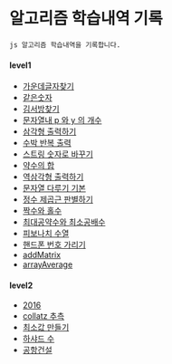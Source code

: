 # 알고리즘 학습내역 기록

```
js 알고리즘 학습내역을 기록합니다.
```

#### level1

- [가운데글자찾기](./level1/가운데글자.js)
- [같은숫자](./level1/같은숫자.js)
- [김서방찾기](./level1/김서방찾기.js)
- [문자열내 p 와 y 의 개수](./level1/문자열내p와y의개수.js)
- [삼각형 출력하기](./level1/삼각형출력하기.js)
- [수박 반복 출력](./level1/수박.js)
- [스트링 숫자로 바꾸기](./level1/스트링숫자로바꾸기.js)
- [약수의 합](./level1/약수의합.js)
- [역삼각형 출력하기](./level1/역삼각형출력하기.js)
- [문자열 다루기 기본](./level1/문자열다루기기본.js)
- [정수 제곱근 판별하기](./level1/정수제곱근판별하기.js)
- [짝수와 홀수](./level1/짝수와홀수.js)
- [최대공약수와 최소공배수](./level1/최대공약수와최소공배수.js)
- [피보나치 수열](./level1/피보나치수열.js)
- [핸드폰 번호 가리기](./level1/핸드폰번호가리기.js)
- [addMatrix](./level1/addMatrix.js)
- [arrayAverage](./level1/arrayAverage.js)

#### level2

- [2016](./level2/2016.js)
- [collatz 추측](./level2/collatz추측.js)
- [최소값 만들기](./level2/최소값만들기.js)
- [하샤드 수](./level2/하샤드수.js)
- [공항건설](./level2/공항건설.js)
